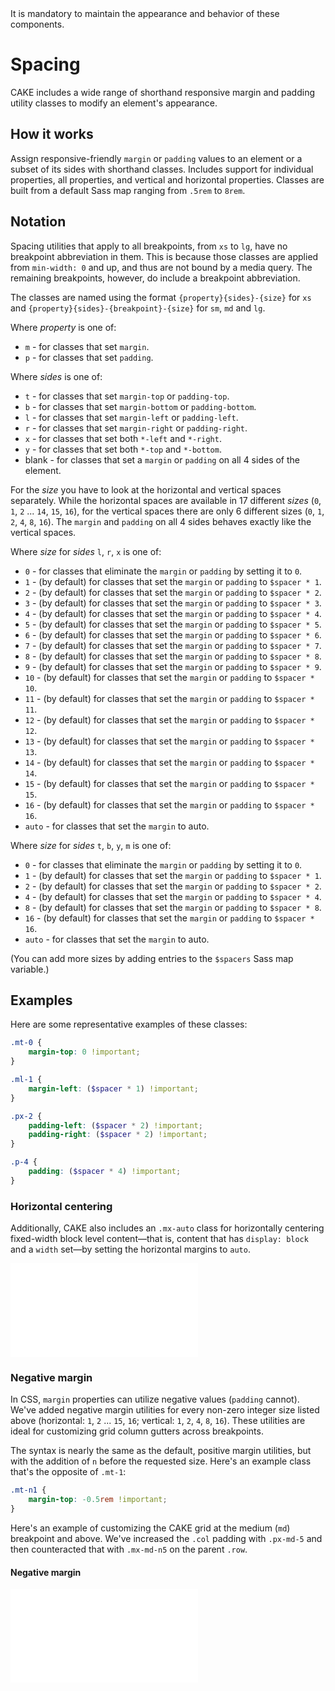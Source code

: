 <AlertWarning alertHeadline="Not modifiable">
 It is mandatory to maintain the appearance and behavior of these components.
</AlertWarning>

# Spacing

CAKE includes a wide range of shorthand responsive margin and padding utility classes to modify an element's appearance.

## How it works

Assign responsive-friendly `margin` or `padding` values to an element or a subset of its sides with shorthand classes. Includes support for individual properties, all properties, and vertical and horizontal properties. Classes are built from a default Sass map ranging from `.5rem` to `8rem`.

## Notation

Spacing utilities that apply to all breakpoints, from `xs` to `lg`, have no breakpoint abbreviation in them. This is because those classes are applied from `min-width: 0` and up, and thus are not bound by a media query. The remaining breakpoints, however, do include a breakpoint abbreviation.

The classes are named using the format `{property}{sides}-{size}` for `xs` and `{property}{sides}-{breakpoint}-{size}` for `sm`, `md` and `lg`.

Where *property* is one of:

* `m` \- for classes that set `margin`.
* `p` \- for classes that set `padding`.

Where *sides* is one of:

* `t` \- for classes that set `margin-top` or `padding-top`.
* `b` \- for classes that set `margin-bottom` or `padding-bottom`.
* `l` \- for classes that set `margin-left` or `padding-left`.
* `r` \- for classes that set `margin-right` or `padding-right`.
* `x` \- for classes that set both `*-left` and `*-right`.
* `y` \- for classes that set both `*-top` and `*-bottom`.
* blank \- for classes that set a `margin` or `padding` on all 4 sides of the element.

For the *size* you have to look at the horizontal and vertical spaces separately. While the horizontal spaces are available in 17 different *sizes* (`0`, `1`, `2` ... `14`, `15`, `16`), for the vertical spaces there are only 6 different sizes (`0`, `1`, `2`, `4`, `8`, `16`). The `margin` and `padding` on all 4 sides behaves exactly like the vertical spaces.

Where *size* for *sides* `l`, `r`, `x` is one of:

* `0` \- for classes that eliminate the `margin` or `padding` by setting it to `0`.
* `1` \- (by default) for classes that set the `margin` or `padding` to `$spacer * 1`.
* `2` \- (by default) for classes that set the `margin` or `padding` to `$spacer * 2`.
* `3` \- (by default) for classes that set the `margin` or `padding` to `$spacer * 3`.
* `4` \- (by default) for classes that set the `margin` or `padding` to `$spacer * 4`.
* `5` \- (by default) for classes that set the `margin` or `padding` to `$spacer * 5`.
* `6` \- (by default) for classes that set the `margin` or `padding` to `$spacer * 6`.
* `7` \- (by default) for classes that set the `margin` or `padding` to `$spacer * 7`.
* `8` \- (by default) for classes that set the `margin` or `padding` to `$spacer * 8`.
* `9` \- (by default) for classes that set the `margin` or `padding` to `$spacer * 9`.
* `10` \- (by default) for classes that set the `margin` or `padding` to `$spacer * 10`.
* `11` \- (by default) for classes that set the `margin` or `padding` to `$spacer * 11`.
* `12` \- (by default) for classes that set the `margin` or `padding` to `$spacer * 12`.
* `13` \- (by default) for classes that set the `margin` or `padding` to `$spacer * 13`.
* `14` \- (by default) for classes that set the `margin` or `padding` to `$spacer * 14`.
* `15` \- (by default) for classes that set the `margin` or `padding` to `$spacer * 15`.
* `16` \- (by default) for classes that set the `margin` or `padding` to `$spacer * 16`.
* `auto` \- for classes that set the `margin` to auto.

Where *size* for *sides* `t`, `b`, `y`, `m` is one of:

* `0` \- for classes that eliminate the `margin` or `padding` by setting it to `0`.
* `1` \- (by default) for classes that set the `margin` or `padding` to `$spacer * 1`.
* `2` \- (by default) for classes that set the `margin` or `padding` to `$spacer * 2`.
* `4` \- (by default) for classes that set the `margin` or `padding` to `$spacer * 4`.
* `8` \- (by default) for classes that set the `margin` or `padding` to `$spacer * 8`.
* `16` \- (by default) for classes that set the `margin` or `padding` to `$spacer * 16`.
* `auto` \- for classes that set the `margin` to auto.

(You can add more sizes by adding entries to the `$spacers` Sass map variable.)

## Examples

Here are some representative examples of these classes:

```scss
.mt-0 {
    margin-top: 0 !important;
}

.ml-1 {
    margin-left: ($spacer * 1) !important;
}

.px-2 {
    padding-left: ($spacer * 2) !important;
    padding-right: ($spacer * 2) !important;
}

.p-4 {
    padding: ($spacer * 4) !important;
}
```

### Horizontal centering

Additionally, CAKE also includes an `.mx-auto` class for horizontally centering fixed-width block level content—that is, content that has `display: block` and a `width` set—by setting the horizontal margins to `auto`.

<ContentRack
    fields='
        "preview": {
            "src": "examples/SpacingHorizontalCentering.html",
            "type": "link"
        },
        "<html>":{
            "src": "examples/SpacingHorizontalCentering.html",
            "type": "content",
            "selector": "#app"
        }
    '
 />

![SpacingHorizontalCentering](examples/SpacingHorizontalCentering.html)

### Negative margin

In CSS, `margin` properties can utilize negative values (`padding` cannot). We've added negative margin utilities for every non-zero integer size listed above (horizontal: `1`, `2` ... `15`, `16`; vertical: `1`, `2`, `4`, `8`, `16`). These utilities are ideal for customizing grid column gutters across breakpoints.

The syntax is nearly the same as the default, positive margin utilities, but with the addition of `n` before the requested size. Here's an example class that's the opposite of `.mt-1`:

```css
.mt-n1 {
    margin-top: -0.5rem !important;
}
```

Here's an example of customizing the CAKE grid at the medium (`md`) breakpoint and above. We've increased the `.col` padding with `.px-md-5` and then counteracted that with `.mx-md-n5` on the parent `.row`.

#### Negative margin

<ContentRack
    fields='
        "preview": {
            "src": "examples/SpacingNegativeMargin.html",
            "type": "link"
        },
        "<html>":{
            "src": "examples/SpacingNegativeMargin.html",
            "type": "content",
            "selector": "#app"
        }
    '
 />

![SpacingNegativeMargin](examples/SpacingNegativeMargin.html)
